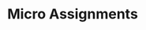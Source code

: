 ---
layout: default
type: theory
deck: "In this module, we'll learn how to design page layout grids."
sortorder: 6.0
title: "Micro Assignments"
---